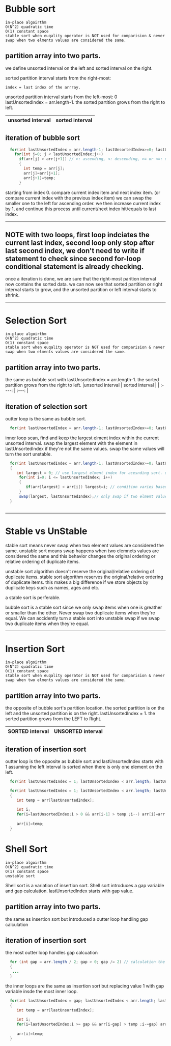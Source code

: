 # Bubble sort
``` 
in-place algoirthm
O(N^2) quadratic time
O(1) constant space
stable sort when euqality operator is NOT used for comparision & never swap when two elments values are considered the same.
```

## partition array into two parts.
we define unsorted interval on the left and sorted interval on the right.

sorted partition interval starts from the right-most:
```
index = last index of the arrray.
```
unsorted partition interval starts from the left-most: 0 </br>
lastUnsortedIndex = arr.length-1.
the sorted partition grows from the right to left.

|unsorted interval   | sorted interval |
|    :----:   |          :---: |

## iteration of bubble sort

```java
  for(int lastUnsortedIndex = arr.length-1; lastUnsortedIndex>=0; lastUnsortedIndex--)
    for(int j=0; j < lastUnsortedIndex;j++)
      if(arr[j] > arr[j+1]) // >: ascending, <: descending, >= or <=: unstable sort
      {
        int temp = arr[j];
        arr[j]=arr[j+1];
        arr[j+1]=temp;
      }
```

starting from index 0. 
compare current index item and next index item. (or compare current index with the previous index item)
we can swap the smaller one to the left for ascending order.
we then increase current index by 1, and continue this process until current/next index hit/equals to last index. 

---
**NOTE**
  with two loops, first loop indciates the current last index, second loop only stop after last second index,
  we don't need to write if statement to check since second for-loop conditional statement is already checking.
---

once a iteration is done, we are sure that the right-most parition interval now contains the sorted data.
we can now see that sorted partition or right interval starts to grow, and the unsorted partition or left interval starts to shrink.

<hr>

# Selection Sort
``` 
in-place algoirthm
O(N^2) quadratic time
O(1) constant space
stable sort when euqality operator is NOT used for comparision & never swap when two elments values are considered the same.
```
## partition array into two parts.
the same as bubble sort with lastUnsortedIndex = arr.length-1.
the sorted partition grows from the right to left.
|unsorted interval   | sorted interval |
|    :----:   |          :---: |

## iteration of selection sort
outter loop is the same as bubble sort.

```java
  for(int lastUnsortedIndex = arr.length-1; lastUnsortedIndex>=0; lastUnsortedIndex--) { ... }
```

inner loop scan, find and keep the largest elment index within the current unsorted interval.
swap the largest element with the element in lastUnsortedIndex if they're not the same values. swap the same values will turn the sort unstable.
```java
  for(int lastUnsortedIndex = arr.length-1; lastUnsortedIndex>=0; lastUnsortedIndex--) 
  { 
     int largest = 0; // use largest elment index for acesnding sort. use smallest elment index for descending sort. 
      for(int i=0; i <= lastUnsortedIndex; i++) 
      { 
         if(arr[largest] < arr[i]) largest=i; // condition varies based on whether largest/smallest element index is used.
      }
      swap(largest, lastUnsortedIndex);// only swap if two elment values are not the same to keep the sort stable.
  }
  
```

<hr>

# Stable vs UnStable
stable sort means never swap when two element values are considered the same.
unstable sort means swap happens when two elemnets values are considered the same and this behavior changes the original ordering or relative ordering of duplicate items.

unstable sort algorithm doesn't reserve the original/relative ordering of duplicate items.
stable sort algorithm reserves the original/relative ordering of duplicate items.
this makes a big difference if we store objects by duplicate keys such as names, ages and etc.

a stable sort is perferable.

bubble sort is a stable sort since we only swap items when one is greather or smaller than the other. 
Never swap two duplicate items when they're equal. We can accidently turn a stable sort into unstable swap if we swap two duplicate items when they're equal.

<hr>

# Insertion Sort
``` 
in-place algoirthm
O(N^2) quadratic time
O(1) constant space
stable sort when euqality operator is NOT used for comparision & never swap when two elments values are considered the same.
```

## partition array into two parts.
the opposite of bubble sort's partition location. 
the sorted partition is on the left and the unsorted partition is on the right.
lastUnsortedIndex = 1. 
the sorted partition grows from the LEFT to Right.

| SORTED interval   | UNSORTED interval |
|    :----:   |          :---: |

## iteration of insertion sort
outter loop is the opposite as bubble sort and lastUnsortedIndex starts with 1 assuming the left interval is sorted when there is only one element on the left. 

```java
  for(int lastUnsortedIndex = 1; lastUnsortedIndex < arr.length; lastUnsortedIndex++) { ... }
```
```java
  for(int lastUnsortedIndex = 1; lastUnsortedIndex < arr.length; lastUnsortedIndex++)
  {
     int temp = arr[lastUnsortedIndex];
     
     int i;
     for(i=lastUnsortedIndex;i > 0 && arr[i-1] > temp ;i--) arr[i]=arr[i-1];
     
     arr[i]=temp;
  }
```

# Shell Sort
``` 
in-place algoirthm
O(N^2) quadratic time
O(1) constant space
unstable sort
```

Shell sort is a variation of insertion sort.
Shell sort introduces a gap variable and gap calculation.
lastUnsortedIndex starts with gap value.

## partition array into two parts.
the same as insertion sort but introduced a outter loop handling gap calculation

## iteration of insertion sort

the most outter loop handles gap calcuation
```java
  for (int gap = arr.length / 2; gap > 0; gap /= 2) // calculation the gap value
  {
   ...
  }  
```
the inner loops are the same as insertion sort but replacing value 1 with gap variable insde the most inner loop.
```java
  for(int lastUnsortedIndex = gap; lastUnsortedIndex < arr.length; lastUnsortedIndex++)
  {
     int temp = arr[lastUnsortedIndex];
     
     int i;
     for(i=lastUnsortedIndex;i >= gap && arr[i-gap] > temp ;i-=gap) arr[i]=arr[i-gap];
     
     arr[i]=temp;
  }
```
